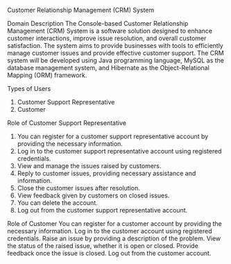 Customer Relationship Management (CRM) System

Domain Description
The Console-based Customer Relationship Management (CRM) System is a software solution designed to enhance customer interactions, improve issue resolution, and overall customer satisfaction. The system aims to provide businesses with tools to efficiently manage customer issues and provide effective customer support. The CRM system will be developed using Java programming language, MySQL as the database management system, and Hibernate as the Object-Relational Mapping (ORM) framework.

Types of Users
1. Customer Support Representative
2. Customer

Role of Customer Support Representative
1. You can register for a customer support representative account by providing the necessary information.
2. Log in to the customer support representative account using registered credentials.
3. View and manage the issues raised by customers.
4. Reply to customer issues, providing necessary assistance and information.
5. Close the customer issues after resolution.
6. View feedback given by customers on closed issues.
7. You can delete the account.
8. Log out from the customer support representative account.

Role of Customer
You can register for a customer account by providing the necessary information.
Log in to the customer account using registered credentials.
Raise an issue by providing a description of the problem.
View the status of the raised issue, whether it is open or closed.
Provide feedback once the issue is closed.
Log out from the customer account.
